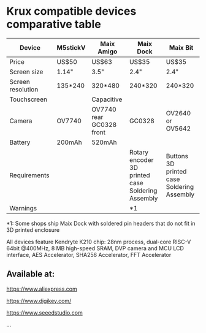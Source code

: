 # Krux compatible devices comparative table

| Device | M5stickV | Maix Amigo | Maix Dock | Maix Bit |
| ------------- | ------------- | ------------- | ------------- | ------------- |
| Price | US$50 | US$63 | US$35 | US$35 |
| Screen size  | 1.14" | 3.5" | 2.4" | 2.4" |
| Screen resolution  | 135*240 | 320*480 | 240*320 | 240*320 |
| Touchscreen  |  | Capacitive |  |  |
| Camera  | OV7740 | OV7740 rear<br>GC0328 front | GC0328 | OV2640 or<br>OV5642 |
| Battery  | 200mAh | 520mAh |  |  |
| Requirements |  |  | Rotary encoder<br> 3D printed case<br> Soldering<br>Assembly | Buttons<br> 3D printed case<br> Soldering<br>Assembly |
| Warnings  |  |  | *1 |  |

*1: Some shops ship Maix Dock with soldered pin headers that do not fit in 3D printed enclosure

All devices feature Kendryte K210 chip:
28nm process, dual-core RISC-V 64bit @400MHz, 8 MB high-speed SRAM, DVP camera and MCU LCD interface, AES Accelerator, SHA256 Accelerator, FFT Accelerator

## Available at:

https://www.aliexpress.com

https://www.digikey.com/

https://www.seeedstudio.com

...
